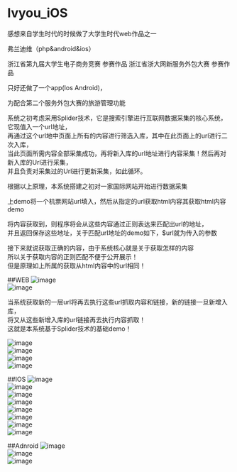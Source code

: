 # lvyou_iOS
感想来自学生时代的时候做了大学生时代web作品之一     

弗兰迪维（php&amp;android&amp;ios）  

浙江省第九届大学生电子商务竞赛 参赛作品  浙江省浙大网新服务外包大赛 参赛作品 

只好还做了一个app(Ios Android)，

为配合第二个服务外包大赛的旅游管理功能


系统之初考虑采用Splider技术，它是搜索引擎进行互联网数据采集的核心系统，它现值入一个url地址，<br/>
再通过这个url地中页面上所有的内容进行筛选入库，其中在此页面上的url进行二次入库，<br/>
当此页面所需内容全部采集成功，再将新入库的url地址进行内容采集！然后再对新入库的Url进行采集，<br/>
并且负责对采集过的Url进行更新采集，如此循环。<br/>

根据以上原理，本系统搭建之初对一家国际网站开始进行数据采集<br/>

上demo将一个机票网站url填入，然后从指定的url获取html内容其获取html内容demo<br/>

将内容获取到，则程序将会从这些内容通过正则表达来匹配出url的地址，<br/>
并且返回保存这些地址，关于匹配url地址的demo如下，$url就为传入的参数<br/>

接下来就说获取正确的内容，由于系统核心就是关于获取怎样的内容<br/>
所以关于获取内容的正则匹配不便于公开展示！<br/>
但是原理如上所属的获取从html内容中的url相同！<br/>

##WEB
![image](https://github.com/fengss/lvyou_iOS/blob/master/img/web_1.jpg?raw=true)<br/>
![image](https://github.com/fengss/lvyou_iOS/blob/master/img/web_2.png?raw=true)<br/>

当系统获取新的一层url将再去执行这些url抓取内容和链接，新的链接一旦新增入库，<br/>
将又从这些新增入库的url链接再去执行内容抓取！<br/>
这就是本系统基于Splider技术的基础demo！<br/>

![image](https://github.com/fengss/lvyou_iOS/blob/master/img/web_3.jpg?raw=true)<br/>
![image](https://github.com/fengss/lvyou_iOS/blob/master/img/web_4.jpg?raw=true)<br/>
![image](https://github.com/fengss/lvyou_iOS/blob/master/img/web_5.jpg?raw=true)<br/>
![image](https://github.com/fengss/lvyou_iOS/blob/master/img/wen_6.jpg?raw=true)<br/>

##IOS
![image](https://github.com/fengss/lvyou_iOS/blob/master/img/1.png?raw=true)<br/>
![image](https://github.com/fengss/lvyou_iOS/blob/master/img/2.png?raw=true)<br/>
![image](https://github.com/fengss/lvyou_iOS/blob/master/img/3.png?raw=true)<br/>
![image](https://github.com/fengss/lvyou_iOS/blob/master/img/4.png?raw=true)<br/>
![image](https://github.com/fengss/lvyou_iOS/blob/master/img/5.png?raw=true)<br/>
![image](https://github.com/fengss/lvyou_iOS/blob/master/img/6.png?raw=true)<br/>
![image](https://github.com/fengss/lvyou_iOS/blob/master/img/7.png?raw=true)<br/>
![image](https://github.com/fengss/lvyou_iOS/blob/master/img/8.png?raw=true)<br/>

##Adnroid
![image](https://github.com/fengss/lvyou_iOS/blob/master/img/android_1.jpg?raw=true)<br/>
![image](https://github.com/fengss/lvyou_iOS/blob/master/img/android_2.jpg?raw=true)<br/>
![image](https://github.com/fengss/lvyou_iOS/blob/master/img/android_3.jpg?raw=true)<br/>
